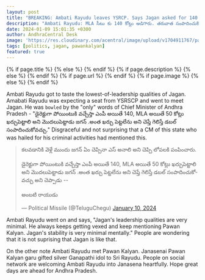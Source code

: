 ```yaml
---
layout: post
title: "BREAKING: Ambati Rayudu leaves YSRCP. Says Jagan asked for 140 Crores for MLA seat and asked me to earn after winning the seat."
description: "Ambati Rayudu: MLA సీటు కు 140 కోట్లు అడిగారు. తరువాత సంపాదించుకో అన్నారు. నాకు జగన్ గారిలో ఎటువంటి నాయకత్వ లక్షణాలు కనిపించలేదు. ప్రతీసారీ #PawanKalyan గారి గురించే మండిపడుతూ ఉండేవాళ్ళు, అయన అస్థిరత్వం నచ్చక YSRCP కి రాజీనామా చేశాను. పవన్ కళ్యాణ్ గారి ఆలోచన విధానం, నాయకత్వం నచ్చి ఈరోజు ఆయనని కలవడం జరిగింది.'"
date: 2024-01-09 15:01:35 +0300
author: AndhraCentral Desk
image: 'https://res.cloudinary.com/acentral/image/upload/v1704911767/pawank/GDfQpvtXoAApDqX_brzwcl.jpg'
tags: [politics, jagan, pawankalyan]
featured: true
---
```


<meta content="{{ site.title }}" property="og:site_name">
{% if page.title %}
  <meta content="{{ page.title }}" property="og:title">
{% else %}
  <meta content="{{ site.title }}" property="og:title">
{% endif %}
{% if page.description %}
  <meta content="{{ page.description }}" property="og:description">
{% else %}
  <meta content="{{ site.description }}" property="og:description">
{% endif %}
{% if page.url %}
  <meta content="{{ site.url }}{{ page.url }}" property="og:url">
{% endif %}
{% if page.image %}
  <meta content="https://res.cloudinary.com/acentral/image/upload/v1704911767/pawank/GDfQpvtXoAApDqX_brzwcl.jpg" property="og:image">
{% else %}
  <meta content="{{ site.url }}/images/og.png" property="og:image">
{% endif %}

Ambati Rayudu got to taste the lowest-of-leadership qualities of Jagan. Amabati Rayudu was expecting a seat from YSRSCP and went to meet Jagan. He was `bowled` by the "only" words of Chief Minister of Andhra Pradesh - "డైరెక్టుగా పోయింటుకి వచ్చేస్తా ఎంపీ అయితే 140, MLA అయితే 50 కోట్లు ఖర్చుపెట్టాలి అని మొదలుపెట్టాడు జగన్ .అంత ఖర్చు పెట్టలేను అని చెప్తే గెలిస్తే డబల్ సంపాదించుకోవచ్చు." Disgraceful and not surprising that a CM of this state who was hailed for his criminal activities had mentioned this.

<blockquote class="twitter-tweet"><p lang="te" dir="ltr">కలవడానికి వెళ్లే ముందు జగన్ ఏం చెప్పినా ఎస్ అనాలి అని చెప్పి లోపలకి పంపించారు.<br><br>డైరెక్టుగా పోయింటుకి వచ్చేస్తా ఎంపీ అయితే 140, MLA అయితే 50 కోట్లు ఖర్చుపెట్టాలి అని మొదలుపెట్టాడు జగన్ .అంత ఖర్చు పెట్టలేను అని చెప్తే గెలిస్తే డబల్ సంపాదించుకోవచ్చు అని చెప్పాడు --<br><br>అంబటి రాయుడు</p>&mdash; Political Missile (@TeluguChegu) <a href="https://twitter.com/TeluguChegu/status/1745047329646760344?ref_src=twsrc%5Etfw">January 10, 2024</a></blockquote> <script async src="https://platform.twitter.com/widgets.js" charset="utf-8"></script>

Ambati Rayudu went on and says, "Jagan's leadership qualities are very minimal. He always keeps getting vexed and keep mentioning Pawan Kalyan. Jagan's stability is very minimal mentally." People are wondering that it is not suprising that Jagan is like that.

On the other note Ambati Rayudu met Pawan Kalyan. Janasenai Pawan Kalyan garu gifted silver Ganapathi idol to Sri Rayudu. People on social network are welcoming Ambati Rayudu into Janasena heartfully. Hope great days are ahead for Andhra Pradesh.